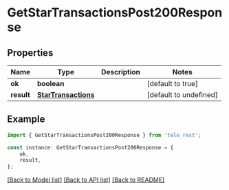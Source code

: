 # GetStarTransactionsPost200Response


## Properties

Name | Type | Description | Notes
------------ | ------------- | ------------- | -------------
**ok** | **boolean** |  | [default to true]
**result** | [**StarTransactions**](StarTransactions.md) |  | [default to undefined]

## Example

```typescript
import { GetStarTransactionsPost200Response } from 'tele_rest';

const instance: GetStarTransactionsPost200Response = {
    ok,
    result,
};
```

[[Back to Model list]](../README.md#documentation-for-models) [[Back to API list]](../README.md#documentation-for-api-endpoints) [[Back to README]](../README.md)
